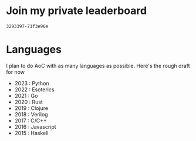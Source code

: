 # Join my private leaderboard 

```
3293397-71f3e96e
```

# Languages 

I plan to do AoC with as many languages as possible. Here's the rough draft for now

- 2023 : Python
- 2022 : Esoterics 
- 2021 : Go 
- 2020 : Rust 
- 2019 : Clojure
- 2018 : Verilog 
- 2017 : C/C++ 
- 2016 : Javascript
- 2015 : Haskell